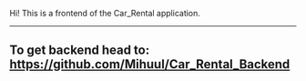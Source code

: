 Hi! This is a frontend of the Car_Rental application.

------------------------------------------------------------------------------------------
To get backend head to: https://github.com/Mihuul/Car_Rental_Backend
------------------------------------------------------------------------------------------
